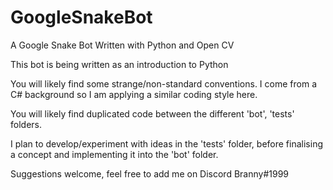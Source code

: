 # GoogleSnakeBot

A Google Snake Bot Written with Python and Open CV

This bot is being written as an introduction to Python

You will likely find some strange/non-standard conventions. I come from a C# background so I am applying a similar coding style here. 

You will likely find duplicated code between the different 'bot', 'tests' folders.

I plan to develop/experiment with ideas in the 'tests' folder, before finalising a concept and implementing it into the 'bot' folder.

Suggestions welcome, feel free to add me on Discord
Branny#1999